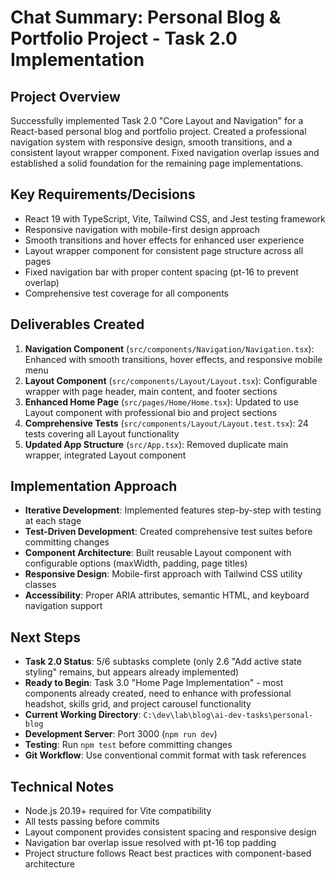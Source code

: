 # Chat Summary: Personal Blog & Portfolio Project - Task 2.0 Implementation

## Project Overview
Successfully implemented Task 2.0 "Core Layout and Navigation" for a React-based personal blog and portfolio project. Created a professional navigation system with responsive design, smooth transitions, and a consistent layout wrapper component. Fixed navigation overlap issues and established a solid foundation for the remaining page implementations.

## Key Requirements/Decisions
- React 19 with TypeScript, Vite, Tailwind CSS, and Jest testing framework
- Responsive navigation with mobile-first design approach
- Smooth transitions and hover effects for enhanced user experience
- Layout wrapper component for consistent page structure across all pages
- Fixed navigation bar with proper content spacing (pt-16 to prevent overlap)
- Comprehensive test coverage for all components

## Deliverables Created
1. **Navigation Component** (`src/components/Navigation/Navigation.tsx`): Enhanced with smooth transitions, hover effects, and responsive mobile menu
2. **Layout Component** (`src/components/Layout/Layout.tsx`): Configurable wrapper with page header, main content, and footer sections
3. **Enhanced Home Page** (`src/pages/Home/Home.tsx`): Updated to use Layout component with professional bio and project sections
4. **Comprehensive Tests** (`src/components/Layout/Layout.test.tsx`): 24 tests covering all Layout functionality
5. **Updated App Structure** (`src/App.tsx`): Removed duplicate main wrapper, integrated Layout component

## Implementation Approach
- **Iterative Development**: Implemented features step-by-step with testing at each stage
- **Test-Driven Development**: Created comprehensive test suites before committing changes
- **Component Architecture**: Built reusable Layout component with configurable options (maxWidth, padding, page titles)
- **Responsive Design**: Mobile-first approach with Tailwind CSS utility classes
- **Accessibility**: Proper ARIA attributes, semantic HTML, and keyboard navigation support

## Next Steps
- **Task 2.0 Status**: 5/6 subtasks complete (only 2.6 "Add active state styling" remains, but appears already implemented)
- **Ready to Begin**: Task 3.0 "Home Page Implementation" - most components already created, need to enhance with professional headshot, skills grid, and project carousel functionality
- **Current Working Directory**: `C:\dev\lab\blog\ai-dev-tasks\personal-blog`
- **Development Server**: Port 3000 (`npm run dev`)
- **Testing**: Run `npm test` before committing changes
- **Git Workflow**: Use conventional commit format with task references

## Technical Notes
- Node.js 20.19+ required for Vite compatibility
- All tests passing before commits
- Layout component provides consistent spacing and responsive design
- Navigation bar overlap issue resolved with pt-16 top padding
- Project structure follows React best practices with component-based architecture
